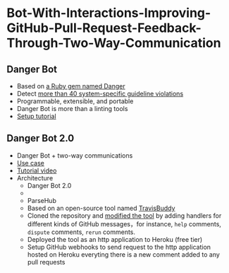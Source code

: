 # Bot-With-Interactions-Improving-GitHub-Pull-Request-Feedback-Through-Two-Way-Communication

## Danger Bot
- Based on [a Ruby gem named Danger](https://github.com/danger/danger)
- Detect [more than 40 system-specific guideline violations](https://github.com/expertiza/expertiza/blob/main/Dangerfile)
- Programmable, extensible, and portable
- Danger Bot is more than a linting tools
- [Setup tutorial](https://github.com/Winbobob/Improving-Feedback-on-GitHub-Pull-Requests-A-Bots-Approach#:~:text=on%20your%20repo%3F-,Danger%20Bot,-Guides)

## Danger Bot 2.0
- Danger Bot + two-way communications
- [Use case](http://zhewe.me/blog/danger-bot-2-use-case)
- [Tutorial video](http://zhewe.me/blog/danger-bot-2-tutorial-video)
- Architecture
  - Danger Bot 2.0
  - 
  - ParseHub
   - Based on an open-source tool named [TravisBuddy](https://github.com/bluzi/travis-buddy)
   - Cloned the repository and [modified the tool](https://github.com/Winbobob/travis-buddy/compare/961498..afe92bd) by adding handlers for different kinds of GitHub messages，for instance, `help` comments, `dispute` comments, `rerun` comments.
   - Deployed the tool as an http application to Heroku (free tier)
   - Setup GitHub webhooks to send request to the http application hosted on Heroku everyting there is a new comment added to any pull requests 
